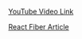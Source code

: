 [YouTube Video Link](https://youtu.be/MPCVGFvgVEQ?si=o6dIM525vvDWfSao)

[React Fiber Article](https://github.com/acdlite/react-fiber-architecture)
